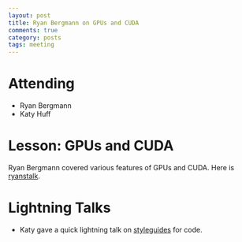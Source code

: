 ```yaml
---
layout: post
title: Ryan Bergmann on GPUs and CUDA
comments: true
category: posts
tags: meeting 
---
```




# Attending

-    Ryan Bergmann
-    Katy Huff

# Lesson: GPUs and CUDA

Ryan Bergmann covered various features of GPUs and CUDA. Here is [ryanstalk][].


# Lightning Talks 

- Katy gave a quick lightning talk on [styleguides][] for code.



[ryanstalk]: 
fakelink.net
"Ryan's Talk" 

[styleguides]: 
https://drive.google.com/file/d/0ByP1TmlNKprrd0RXY3dYSE5xdmM/edit?usp=sharing
"Style Guides" 

